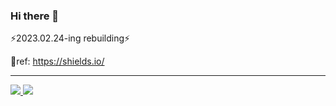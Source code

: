 ### Hi there 👋
⚡2023.02.24-ing rebuilding⚡
<!--
**Glorious-TaehanL/Glorious-TaehanL** is a ✨ _special_ ✨ repository because its `README.md` (this file) appears on your GitHub profile.

Here are some ideas to get you started:

- 🔭 I’m currently working on ...
- 🌱 I’m currently learning ...
- 👯 I’m looking to collaborate on ...
- 🤔 I’m looking for help with ...
- 💬 Ask me about ...
- 📫 How to reach me: ...
- 😄 Pronouns: ...
- ⚡ Fun fact: ...
-->


💬ref: https://shields.io/   

-----

<a href="https://github.com/Glorious-Taehan">
  <img src="https://github-readme-stats.vercel.app/api?username=Glorious-TaehanL&layout=compact&theme=tokyonight" />
  <img src="https://github-readme-stats.vercel.app/api/top-langs/?username=Glorious-TaehanL&layout=compact&theme=tokyonight" />
</a>


